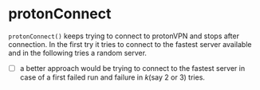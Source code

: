 # protonConnect
`protonConnect()` keeps trying to connect to protonVPN and stops after 
connection. In the first try it tries to connect to the fastest server 
available and in the following tries a random server.

- [ ] a better approach would be trying to connect to the fastest server in 
case of a first failed run and failure in $k$(say 2 or 3) tries.
